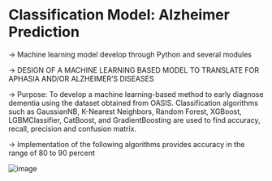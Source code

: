 # Classification Model: Alzheimer Prediction 

→ Machine learning model develop through Python and several modules 

-> DESIGN OF A MACHINE LEARNING BASED MODEL TO TRANSLATE FOR APHASIA AND/OR ALZHEIMER’S DISEASES

→ Purpose: To develop a machine learning-based method to early diagnose dementia using the dataset obtained from OASIS. 
Classification algorithms such as GaussianNB, K-Nearest Neighbors, Random Forest, XGBoost, LGBMClassifier, CatBoost, and GradientBoosting are used to find accuracy, recall, precision and confusion matrix. 

→ Implementation of the following algorithms provides accuracy in the range of 80 to 90 percent

![image](https://github.com/KhanDevProject/HealthBased-Models/assets/69941212/fedda7c6-5a10-4f91-b053-50205ecb4c5e)


